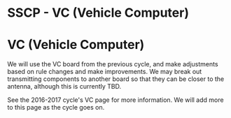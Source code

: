 # SSCP - VC (Vehicle Computer)

# VC (Vehicle Computer)

We will use the VC board from the previous cycle, and make adjustments based on rule changes and make improvements. We may break out transmitting components to another board so that they can be closer to the antenna, although this is currently TBD.

See the 2016-2017 cycle's VC page for more information. We will add more to this page as the cycle goes on.

